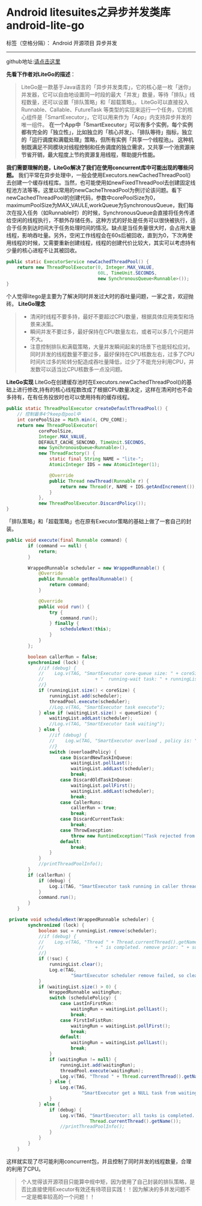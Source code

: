 ﻿# Android litesuites之异步并发类库android-lite-go

标签（空格分隔）： Android 开源项目 异步并发

---

github地址:[请点击这里](https://github.com/litesuits/android-lite-go)

**先看下作者对LiteGo的描述**：
>LiteGo是一款基于Java语言的「异步并发类库」，它的核心是一枚「迷你」并发器，它可以自由地设置同一时段的最大「并发」数量，等待「排队」线程数量，还可以设置「排队策略」和「超载策略」。 LiteGo可以直接投入Runnable、Callable、FutureTask 等类型的实现来运行一个任务，它的核心组件是「SmartExecutor」，它可以用来作为「App」内支持异步并发的唯一组件。 **在一个App中「SmartExecutor」可以有多个实例，每个实例都有完全的「独立性」，比如独立的「核心并发」、「排队等待」指标，独立的「运行调度和满载处理」策略，但所有实例「共享一个线程池」。 这种机制既满足不同模块对线程控制和任务调度的独立需求，又共享一个池资源来节省开销，最大程度上节约资源复用线程，帮助提升性能。**

**我们需要理解的是，LiteGo解决了我们在使用concurrent库中可能出现的哪些问题。**
我们平常在异步处理中，一般会使用Executors.newCachedThreadPool()去创建一个缓存线程库。当然，也可能使用如newFixedThreadPool去创建固定线程池方法等等。这里以常用的newCacheThreadPool为例讨论该问题。看下newCachedThreadPool的创建代码，参数中corePoolSize为0，maximumPoolSize为MAX_VAULE,workQueue为SynchronousQueue，我们每次在投入任务（如Runnable时）的时候，SynchronousQueue会直接将任务传递给空闲的线程执行，不额外存储任务。这种方式的好处是任务可以很快被执行，适合于任务到达时间大于任务处理时间的情况。缺点是当任务量很大时，会占用大量线程，影响吞吐量。另外，空闲工作线程会在60s后被回收，直到为0，下次再使用线程的时候，又需要重新创建线程，线程的创建代价比较大，其实可以考虑持有少量的核心进程不让其被回收。
```java
public static ExecutorService newCachedThreadPool() {
    return new ThreadPoolExecutor(0, Integer.MAX_VALUE,
                                  60L, TimeUnit.SECONDS,
                                  new SynchronousQueue<Runnable>());
}
```

个人觉得litego是主要为了解决同时并发过大时的吞吐量问题，一家之言，欢迎抛砖。
**LiteGo理念**
>* 清闲时线程不要多持，最好不要超过CPU数量，根据具体应用类型和场景来决策。
>* 瞬间并发不要过多，最好保持在CPU数量左右，或者可以多几个问题并不大。
>* 注意控制排队和满载策略，大量并发瞬间起来的场景下也能轻松应对。
同时并发的线程数量不要过多，最好保持在CPU核数左右，过多了CPU时间片过多的轮转分配造成吞吐量降低，过少了不能充分利用CPU，并发数可以适当比CPU核数多一点没问题。

**LiteGo实现**
LiteGo在创建缓存池时在Executors.newCachedThreadPool()的基础上进行修改,持有的核心线程数改成了根据CPU数量决定，这样在清闲时也不会多持有，在有任务投放时也可以使用持有的缓存线程。
```java
public static ThreadPoolExecutor createDefaultThreadPool() {
    // 控制最多4个keep在pool中
    int corePoolSize = Math.min(4, CPU_CORE);
    return new ThreadPoolExecutor(
            corePoolSize,
            Integer.MAX_VALUE,
            DEFAULT_CACHE_SENCOND, TimeUnit.SECONDS,
            new SynchronousQueue<Runnable>(),
            new ThreadFactory() {
                static final String NAME = "lite-";
                AtomicInteger IDS = new AtomicInteger(1);

                @Override
                public Thread newThread(Runnable r) {
                    return new Thread(r, NAME + IDS.getAndIncrement());
                }
            },
            new ThreadPoolExecutor.DiscardPolicy());
}
```


「排队策略」和「超载策略」也在原有Executor策略的基础上做了一套自己的封装。
```java
public void execute(final Runnable command) {
        if (command == null) {
            return;
        }

        WrappedRunnable scheduler = new WrappedRunnable() {
            @Override
            public Runnable getRealRunnable() {
                return command;
            }

            @Override
            public void run() {
                try {
                    command.run();
                } finally {
                    scheduleNext(this);
                }
            }
        };

        boolean callerRun = false;
        synchronized (lock) {
            //if (debug) {
            //    Log.v(TAG, "SmartExecutor core-queue size: " + coreSize + " - " + queueSize
            //                   + "  running-wait task: " + runningList.size() + " - " + waitingList.size());
            //}
            if (runningList.size() < coreSize) {
                runningList.add(scheduler);
                threadPool.execute(scheduler);
                //Log.v(TAG, "SmartExecutor task execute");
            } else if (waitingList.size() < queueSize) {
                waitingList.addLast(scheduler);
                //Log.v(TAG, "SmartExecutor task waiting");
            } else {
                //if (debug) {
                //    Log.w(TAG, "SmartExecutor overload , policy is: " + overloadPolicy);
                //}
                switch (overloadPolicy) {
                    case DiscardNewTaskInQueue:
                        waitingList.pollLast();
                        waitingList.addLast(scheduler);
                        break;
                    case DiscardOldTaskInQueue:
                        waitingList.pollFirst();
                        waitingList.addLast(scheduler);
                        break;
                    case CallerRuns:
                        callerRun = true;
                        break;
                    case DiscardCurrentTask:
                        break;
                    case ThrowExecption:
                        throw new RuntimeException("Task rejected from lite smart executor. " + command.toString());
                    default:
                        break;
                }
            }
            //printThreadPoolInfo();
        }
        if (callerRun) {
            if (debug) {
                Log.i(TAG, "SmartExecutor task running in caller thread");
            }
            command.run();
        }
    }
```

```java
 private void scheduleNext(WrappedRunnable scheduler) {
        synchronized (lock) {
            boolean suc = runningList.remove(scheduler);
            //if (debug) {
            //    Log.v(TAG, "Thread " + Thread.currentThread().getName()
            //                   + " is completed. remove prior: " + suc + ", try schedule next..");
            //}
            if (!suc) {
                runningList.clear();
                Log.e(TAG,
                        "SmartExecutor scheduler remove failed, so clear all(running list) to avoid unpreditable error : " + scheduler);
            }
            if (waitingList.size() > 0) {
                WrappedRunnable waitingRun;
                switch (schedulePolicy) {
                    case LastInFirstRun:
                        waitingRun = waitingList.pollLast();
                        break;
                    case FirstInFistRun:
                        waitingRun = waitingList.pollFirst();
                        break;
                    default:
                        waitingRun = waitingList.pollLast();
                        break;
                }
                if (waitingRun != null) {
                    runningList.add(waitingRun);
                    threadPool.execute(waitingRun);
                    Log.v(TAG, "Thread " + Thread.currentThread().getName() + " execute next task..");
                } else {
                    Log.e(TAG,
                            "SmartExecutor get a NULL task from waiting queue: " + Thread.currentThread().getName());
                }
            } else {
                if (debug) {
                    Log.v(TAG, "SmartExecutor: all tasks is completed. current thread: " +
                               Thread.currentThread().getName());
                    //printThreadPoolInfo();
                }
            }
        }
    }
```

这样就实现了尽可能利用concurrent包，并且控制了同时并发的线程数量，合理的利用了CPU。

>个人觉得该开源项目只能算中规中矩，因为使用了自己封装的排队策略，是否比直接使用Executor有效还有待项目实践！！因为解决的多并发问题不一定是概率较高的一个问题！！